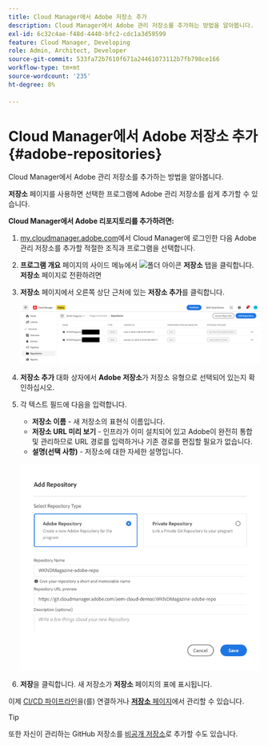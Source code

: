 ```yaml
---
title: Cloud Manager에서 Adobe 저장소 추가
description: Cloud Manager에서 Adobe 관리 저장소를 추가하는 방법을 알아봅니다.
exl-id: 6c32c4ae-f48d-4440-bfc2-cdc1a3d59599
feature: Cloud Manager, Developing
role: Admin, Architect, Developer
source-git-commit: 533fa72b7610f671a24461073112b7fb798ce166
workflow-type: tm+mt
source-wordcount: '235'
ht-degree: 8%

---
```


# Cloud Manager에서 Adobe 저장소 추가 {#adobe-repositories}

Cloud Manager에서 Adobe 관리 저장소를 추가하는 방법을 알아봅니다.

**저장소** 페이지를 사용하면 선택한 프로그램에 Adobe 관리 저장소를 쉽게 추가할 수 있습니다.

**Cloud Manager에서 Adobe 리포지토리를 추가하려면:**

1. [my.cloudmanager.adobe.com](https://my.cloudmanager.adobe.com/)에서 Cloud Manager에 로그인한 다음 Adobe 관리 저장소를 추가할 적절한 조직과 프로그램을 선택합니다.

1. **프로그램 개요** 페이지의 사이드 메뉴에서 ![폴더 아이콘](https://spectrum.adobe.com/static/icons/workflow_18/Smock_Folder_18_N.svg) **저장소** 탭을 클릭합니다. **저장소** 페이지로 전환하려면

1. **저장소** 페이지에서 오른쪽 상단 근처에 있는 **저장소 추가**&#x200B;를 클릭합니다.

   ![저장소 추가 버튼](assets/add-repository.png)

1. **저장소 추가** 대화 상자에서 **Adobe 저장소**&#x200B;가 저장소 유형으로 선택되어 있는지 확인하십시오.

1. 각 텍스트 필드에 다음을 입력합니다.

   * **저장소 이름** - 새 저장소의 표현식 이름입니다.
   * **저장소 URL 미리 보기** - 인프라가 이미 설치되어 있고 Adobe이 완전히 통합 및 관리하므로 URL 경로를 입력하거나 기존 경로를 편집할 필요가 없습니다.
   * **설명(선택 사항)** - 저장소에 대한 자세한 설명입니다.

   ![저장소 추가 대화 상자](assets/add-adobe-repository.png)

1. **저장**을 클릭합니다.
새 저장소가 **저장소** 페이지의 표에 표시됩니다.

이제 [CI/CD 파이프라인](/help/implementing/cloud-manager/configuring-pipelines/introduction-ci-cd-pipelines.md)을(를) 연결하거나 [**저장소** 페이지](managing-repositories.md)에서 관리할 수 있습니다.

>[!TIP]
>
>또한 자신이 관리하는 GitHub 저장소를 [비공개 저장소](private-repositories.md)로 추가할 수도 있습니다.
